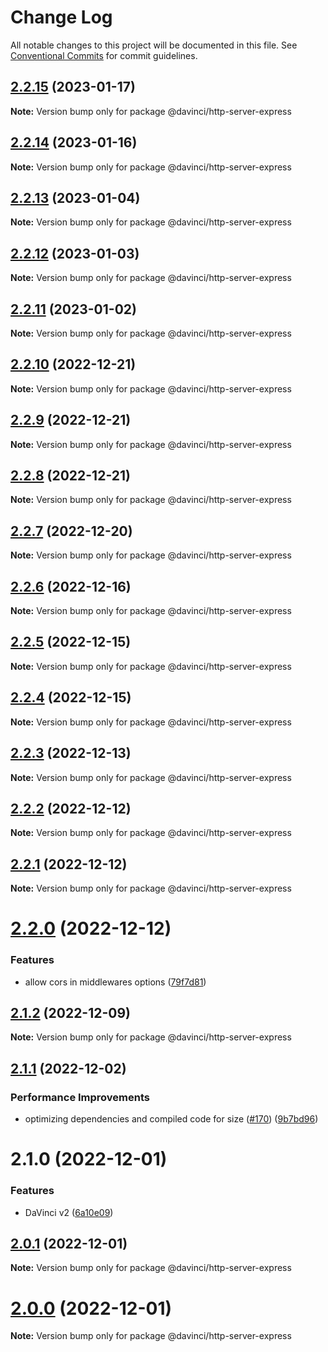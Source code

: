 # Change Log

All notable changes to this project will be documented in this file.
See [Conventional Commits](https://conventionalcommits.org) for commit guidelines.

## [2.2.15](https://github.com/HPInc/davinci/compare/@davinci/http-server-express@2.2.14...@davinci/http-server-express@2.2.15) (2023-01-17)

**Note:** Version bump only for package @davinci/http-server-express





## [2.2.14](https://github.com/HPInc/davinci/compare/@davinci/http-server-express@2.2.13...@davinci/http-server-express@2.2.14) (2023-01-16)

**Note:** Version bump only for package @davinci/http-server-express





## [2.2.13](https://github.com/HPInc/davinci/compare/@davinci/http-server-express@2.2.12...@davinci/http-server-express@2.2.13) (2023-01-04)

**Note:** Version bump only for package @davinci/http-server-express





## [2.2.12](https://github.com/HPInc/davinci/compare/@davinci/http-server-express@2.2.11...@davinci/http-server-express@2.2.12) (2023-01-03)

**Note:** Version bump only for package @davinci/http-server-express





## [2.2.11](https://github.com/HPInc/davinci/compare/@davinci/http-server-express@2.2.10...@davinci/http-server-express@2.2.11) (2023-01-02)

**Note:** Version bump only for package @davinci/http-server-express





## [2.2.10](https://github.com/HPInc/davinci/compare/@davinci/http-server-express@2.2.9...@davinci/http-server-express@2.2.10) (2022-12-21)

**Note:** Version bump only for package @davinci/http-server-express





## [2.2.9](https://github.com/HPInc/davinci/compare/@davinci/http-server-express@2.2.8...@davinci/http-server-express@2.2.9) (2022-12-21)

**Note:** Version bump only for package @davinci/http-server-express





## [2.2.8](https://github.com/HPInc/davinci/compare/@davinci/http-server-express@2.2.7...@davinci/http-server-express@2.2.8) (2022-12-21)

**Note:** Version bump only for package @davinci/http-server-express





## [2.2.7](https://github.com/HPInc/davinci/compare/@davinci/http-server-express@2.2.6...@davinci/http-server-express@2.2.7) (2022-12-20)

**Note:** Version bump only for package @davinci/http-server-express





## [2.2.6](https://github.com/HPInc/davinci/compare/@davinci/http-server-express@2.2.5...@davinci/http-server-express@2.2.6) (2022-12-16)

**Note:** Version bump only for package @davinci/http-server-express





## [2.2.5](https://github.com/HPInc/davinci/compare/@davinci/http-server-express@2.2.4...@davinci/http-server-express@2.2.5) (2022-12-15)

**Note:** Version bump only for package @davinci/http-server-express





## [2.2.4](https://github.com/HPInc/davinci/compare/@davinci/http-server-express@2.2.3...@davinci/http-server-express@2.2.4) (2022-12-15)

**Note:** Version bump only for package @davinci/http-server-express





## [2.2.3](https://github.com/HPInc/davinci/compare/@davinci/http-server-express@2.2.2...@davinci/http-server-express@2.2.3) (2022-12-13)

**Note:** Version bump only for package @davinci/http-server-express





## [2.2.2](https://github.com/HPInc/davinci/compare/@davinci/http-server-express@2.2.1...@davinci/http-server-express@2.2.2) (2022-12-12)

**Note:** Version bump only for package @davinci/http-server-express





## [2.2.1](https://github.com/HPInc/davinci/compare/@davinci/http-server-express@2.2.0...@davinci/http-server-express@2.2.1) (2022-12-12)

**Note:** Version bump only for package @davinci/http-server-express





# [2.2.0](https://github.com/HPInc/davinci/compare/@davinci/http-server-express@2.1.2...@davinci/http-server-express@2.2.0) (2022-12-12)


### Features

* allow cors in middlewares options ([79f7d81](https://github.com/HPInc/davinci/commit/79f7d8103607abd143ec8eb49cda1b7d55f99301))





## [2.1.2](https://github.com/HPInc/davinci/compare/@davinci/http-server-express@2.1.1...@davinci/http-server-express@2.1.2) (2022-12-09)

**Note:** Version bump only for package @davinci/http-server-express





## [2.1.1](https://github.com/HPInc/davinci/compare/@davinci/http-server-express@2.1.0...@davinci/http-server-express@2.1.1) (2022-12-02)


### Performance Improvements

* optimizing dependencies and compiled code for size ([#170](https://github.com/HPInc/davinci/issues/170)) ([9b7bd96](https://github.com/HPInc/davinci/commit/9b7bd96654479b8dd03faeb56e70476b15d4420f))





# 2.1.0 (2022-12-01)


### Features

* DaVinci v2 ([6a10e09](https://github.com/HPInc/davinci/commit/6a10e09e22c8561ee8d54c93d4fb8c7fe0d564a9))





## [2.0.1](https://github.com/HPInc/davinci/compare/@davinci/http-server-express@2.0.0-next.24...@davinci/http-server-express@2.0.1) (2022-12-01)

**Note:** Version bump only for package @davinci/http-server-express





# [2.0.0](https://github.com/HPInc/davinci/compare/@davinci/http-server-express@2.0.0-next.24...@davinci/http-server-express@2.0.0) (2022-12-01)

**Note:** Version bump only for package @davinci/http-server-express
